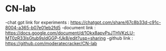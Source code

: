 # CN-lab

-chat gpt link for experiments : https://chatgpt.com/share/67c8b33d-c91c-8004-a365-b07e01eb2fd5
-document link : https://docs.google.com/document/d/1Okx8apvPsJTHVKzLU-MT0zR33IsGtub9sIdGGP-fJk8/edit?usp=sharing
-github link : https://github.com/moderatecracker/CN-lab
